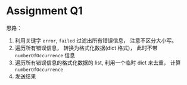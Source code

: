 # Assignment Q1

思路：

1. 利用关键字 `error`, `failed` 过滤出所有错误信息， 注意不区分大小写。
2. 遍历所有错误信息， 转换为格式化数据(dict 格式)， 此时不带 `numberOfOccurrence` 信息
3. 遍历所有错误信息的格式化数据的 list, 利用一个临时 dict 来去重， 计算 `numberOfOccurrence`
4. 发送结果
